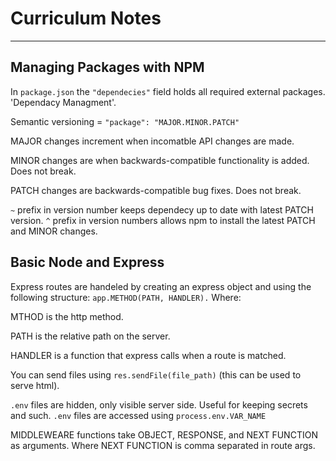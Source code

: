 # Curriculum Notes
---
## Managing Packages with NPM

In `package.json` the `"dependecies"` field holds all required external packages. 'Dependacy Managment'.

Semantic versioning = `"package": "MAJOR.MINOR.PATCH"`

MAJOR changes increment when incomatble API changes are made.

MINOR changes are when backwards-compatible functionality is added. Does not break.

PATCH changes are backwards-compatible bug fixes. Does not break.

`~` prefix in version number keeps dependecy up to date with latest PATCH version.
`^` prefix in version numbers allows npm to install the latest PATCH and MINOR changes.

## Basic Node and Express

Express routes are handeled by creating an express object and using the following structure:
`app.METHOD(PATH, HANDLER).` Where: 

MTHOD is the http method.

PATH is the relative path on the server.

HANDLER is a function that express calls when a route is matched.

You can send files using `res.sendFile(file_path)` (this can be used to serve html).

`.env` files are hidden, only visible server side. Useful for keeping secrets and such. 
`.env` files are accessed using `process.env.VAR_NAME`

MIDDLEWEARE functions take OBJECT, RESPONSE, and NEXT FUNCTION as arguments. Where NEXT FUNCTION is comma separated in route args.
